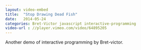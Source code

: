 ```yaml
---
layout: video-embed
title:  "Stop Drawing Dead Fish"
date:   2014-05-24 
categories: Bret-Victor javascript interactive-programming
video-url : //player.vimeo.com/video/64895205
---
```

Another demo of interactive programming by Bret-victor.